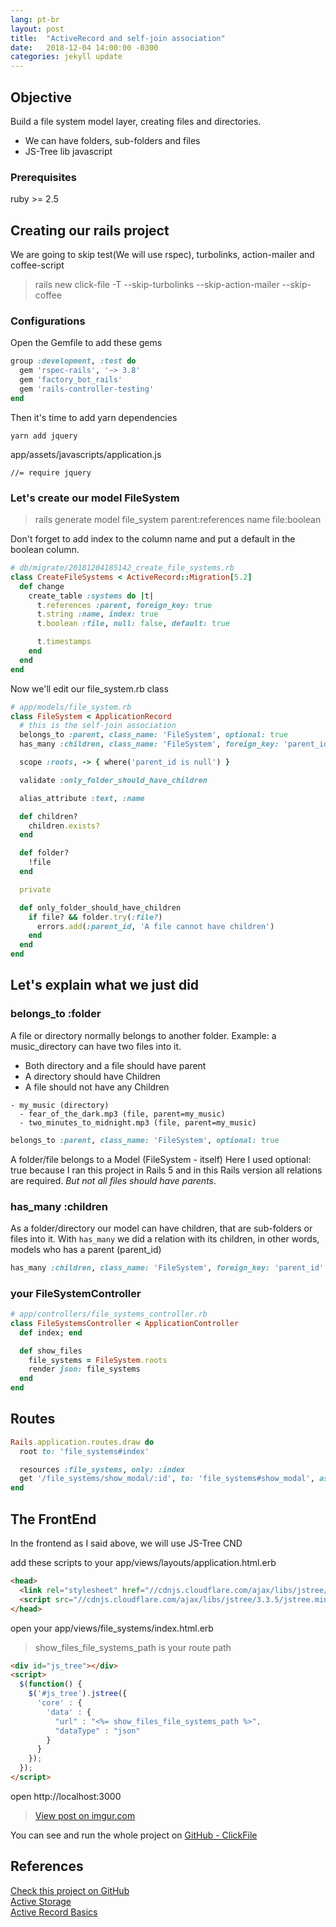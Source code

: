 ```yaml
---
lang: pt-br
layout: post
title:  "ActiveRecord and self-join association"
date:   2018-12-04 14:00:00 -0300
categories: jekyll update
---
```


## Objective
Build a file system model layer, creating files and directories.  
- We can have folders, sub-folders and files
- JS-Tree lib javascript

### Prerequisites
ruby >= 2.5

## Creating our rails project
We are going to skip test(We will use rspec), turbolinks, action-mailer and coffee-script
> rails new click-file -T --skip-turbolinks --skip-action-mailer --skip-coffee

### Configurations
Open the Gemfile to add these gems

``` ruby
group :development, :test do
  gem 'rspec-rails', '~> 3.8'
  gem 'factory_bot_rails'
  gem 'rails-controller-testing'
end
```

Then it's time to add yarn dependencies
```
yarn add jquery
```

app/assets/javascripts/application.js
``` 
//= require jquery
```

### Let's create our model FileSystem
> rails generate model file_system parent:references name file:boolean

Don't forget to add index to the column name and put a default in the boolean column.

``` ruby
# db/migrate/20181204185142_create_file_systems.rb
class CreateFileSystems < ActiveRecord::Migration[5.2]
  def change
    create_table :systems do |t|
      t.references :parent, foreign_key: true
      t.string :name, index: true
      t.boolean :file, null: false, default: true

      t.timestamps
    end
  end
end
```

Now we'll edit our file_system.rb class

``` ruby
# app/models/file_system.rb
class FileSystem < ApplicationRecord
  # this is the self-join association
  belongs_to :parent, class_name: 'FileSystem', optional: true
  has_many :children, class_name: 'FileSystem', foreign_key: 'parent_id'

  scope :roots, -> { where('parent_id is null') }

  validate :only_folder_should_have_children

  alias_attribute :text, :name

  def children?
    children.exists?
  end

  def folder?
    !file
  end

  private

  def only_folder_should_have_children
    if file? && folder.try(:file?)
      errors.add(:parent_id, 'A file cannot have children')
    end
  end
end

```

## Let's explain what we just did

### belongs_to :folder
A file or directory normally belongs to another folder. Example: a music_directory can have two files into it. 
- Both directory and a file should have parent
- A directory should have Children
- A file should not have any Children  

```
- my_music (directory)
  - fear_of_the_dark.mp3 (file, parent=my_music)
  - two_minutes_to_midnight.mp3 (file, parent=my_music)
```


``` ruby
belongs_to :parent, class_name: 'FileSystem', optional: true
```
A folder/file belongs to a Model (FileSystem - itself)
Here I used optional: true because I ran this project in Rails 5 and in this Rails version all relations are required. *But not all files should have parents*.

### has_many :children
As a folder/directory our model can have children, that are sub-folders or files into it.
With `has_many` we did a relation with its children, in other words, models who has a parent (parent_id)

``` ruby
has_many :children, class_name: 'FileSystem', foreign_key: 'parent_id'
```

### your FileSystemController
``` ruby
# app/controllers/file_systems_controller.rb
class FileSystemsController < ApplicationController
  def index; end

  def show_files
    file_systems = FileSystem.roots
    render json: file_systems
  end
end
```

## Routes
``` ruby
Rails.application.routes.draw do
  root to: 'file_systems#index'

  resources :file_systems, only: :index
  get '/file_systems/show_modal/:id', to: 'file_systems#show_modal', as: :show_modal_upload
end
```

## The FrontEnd
In the frontend as I said above, we will use JS-Tree CND

add these scripts to your app/views/layouts/application.html.erb  

``` HTML
<head>
  <link rel="stylesheet" href="//cdnjs.cloudflare.com/ajax/libs/jstree/3.3.5/themes/default/style.min.css" />
  <script src="//cdnjs.cloudflare.com/ajax/libs/jstree/3.3.5/jstree.min.js"></script>
</head>
```

open your app/views/file_systems/index.html.erb

> show_files_file_systems_path is your route path

``` HTML
<div id="js_tree"></div>
<script>
  $(function() {
    $('#js_tree').jstree({
      'core' : {
        'data' : {
          "url" : "<%= show_files_file_systems_path %>",
          "dataType" : "json"
        }
      }
    });
  });
</script>
```

open http://localhost:3000  

<blockquote class="imgur-embed-pub" lang="en" data-id="kRcszOn"><a href="//imgur.com/kRcszOn">View post on imgur.com</a></blockquote><script async src="//s.imgur.com/min/embed.js" charset="utf-8"></script>


You can see and run the whole project on [GitHub - ClickFile](https://github.com/danilocandido/click-file)  

## References
[Check this project on GitHub](https://github.com/danilocandido/click-file)  
[Active Storage](https://edgeguides.rubyonrails.org/active_storage_overview.html)  
[Active Record Basics](https://guides.rubyonrails.org/active_record_basics.html)  